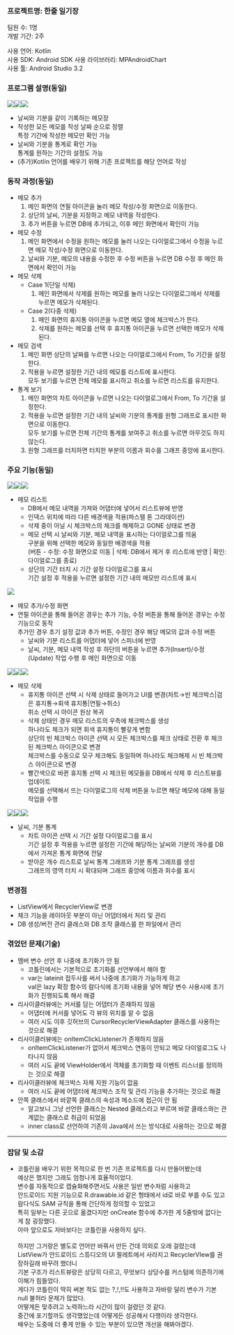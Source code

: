### 프로젝트명: 한줄 일기장

팀원 수: 1명<br>
개발 기간: 2주<br>

사용 언어: Kotlin<br>
사용 SDK: Android SDK
사용 라이브러리: MPAndroidChart<br>
사용 툴: Android Studio 3.2<br>

### 프로그램 설명(동일)
<img src="https://github.com/zxc3824/17.2.2-DM/blob/master/etc/DM3.png"><img src="https://github.com/zxc3824/17.2.2-DM/blob/master/etc/DM6.png"><img src="https://github.com/zxc3824/17.2.2-DM/blob/master/etc/DM9.png">
- 날씨와 기분을 같이 기록하는 메모장
- 작성한 모든 메모를 작성 날짜 순으로 정렬<br>
특정 기간에 작성한 메모만 확인 가능
- 날씨와 기분을 통계로 확인 가능<br>
통계를 원하는 기간의 설정도 가능
- (추가)Kotlin 언어를 배우기 위해 기존 프로젝트를 해당 언어로 작성
	
### 동작 과정(동일)
- 메모 추가
  1. 메인 화면의 연필 아이콘을 눌러 메모 작성/수정 화면으로 이동한다.
  2. 상단의 날씨, 기분을 지정하고 메모 내역을 작성한다.
  3. 추가 버튼을 누르면 DB에 추가되고, 이후 메인 화면에서 확인이 가능
- 메모 수정
  1. 메인 화면에서 수정을 원하는 메모를 눌러 나오는 다이얼로그에서 수정을 누르면 메모 작성/수정 화면으로 이동한다.
  2. 날씨와 기분, 메모의 내용을 수정한 후 수정 버튼을 누르면 DB 수정 후 메인 화면에서 확인이 가능
- 메모 삭제
  - Case 1(단일 삭제)
    1. 메인 화면에서 삭제를 원하는 메모를 눌러 나오는 다이얼로그에서 삭제를 누르면 메모가 삭제된다.
  - Case 2(다중 삭제)
    1. 메인 화면의 휴지통 아이콘을 누르면 메모 옆에 체크박스가 뜬다.
    2. 삭제를 원하는 메모를 선택 후 휴지통 아이콘을 누르면 선택한 메모가 삭제된다.
- 메모 검색
  1. 메인 화면 상단의 날짜를 누르면 나오는 다이얼로그에서 From, To 기간을 설정한다.
  2. 적용을 누르면 설정한 기간 내의 메모를 리스트에 표시한다.<br>
  모두 보기를 누르면 전체 메모를 표시하고 취소를 누르면 리스트를 유지한다.
- 통계 보기
  1. 메인 화면의 차트 아이콘을 누르면 나오는 다이얼로그에서 From, To 기간을 설정한다.
  2. 적용을 누르면 설정한 기간 내의 날씨와 기분의 통계를 원형 그래프로 표시한 화면으로 이동한다.<br>
  모두 보기를 누르면 전체 기간의 통계를 보여주고 취소를 누르면 아무것도 하지 않는다.
  3. 원형 그래프를 터치하면 터치한 부분의 이름과 회수를 그래프 중앙에 표시한다.

### 주요 기능(동일)
<img src="https://github.com/zxc3824/17.2.2-DM/blob/master/etc/DM0.png"><img src="https://github.com/zxc3824/17.2.2-DM/blob/master/etc/DM5.png"><img src="https://github.com/zxc3824/17.2.2-DM/blob/master/etc/DM6.png">

- 메모 리스트
  - DB에서 메모 내역을 가져와 어댑터에 넣어서 리스트뷰에 반영
  - 인덱스 위치에 따라 다른 배경색을 적용(파스텔 톤 그라데이션)
  - 삭제 중이 아닐 시 체크박스의 체크를 해제하고 GONE 상태로 변경
  - 메모 선택 시 날씨와 기분, 메모 내역을 표시하는 다이얼로그를 띄움<br>
  구분을 위해 선택한 메모와 동일한 배경색을 적용<br>
  (버튼 - 수정: 수정 화면으로 이동 | 삭제: DB에서 제거 후 리스트에 반영 | 확인: 다이얼로그를 종료)
  - 상단의 기간 터치 시 기간 설정 다이얼로그를 표시<br>
  기간 설정 후 적용을 누르면 설정한 기간 내의 메모만 리스트에 표시
  
<img src="https://github.com/zxc3824/17.2.2-DM/blob/master/etc/DM7.png">

- 메모 추가/수정 화면
- 연필 아이콘을 통해 들어온 경우는 추가 기능, 수정 버튼을 통해 들어온 경우는 수정 기능으로 동작<br>
  추가인 경우 초기 설정 값과 추가 버튼, 수정인 경우 해당 메모의 값과 수정 버튼
  - 날씨와 기분 리스트를 어댑터에 넣어 스피너에 반영
  - 날씨, 기분, 메모 내역 작성 후 하단의 버튼을 누르면 추가(Insert)/수정(Update) 작업 수행 후 메인 화면으로 이동

<img src="https://github.com/zxc3824/17.2.2-DM/blob/master/etc/DM1.png"><img src="https://github.com/zxc3824/17.2.2-DM/blob/master/etc/DM2.png"><img src="https://github.com/zxc3824/17.2.2-DM/blob/master/etc/DM3.png">

- 메모 삭제
  - 휴지통 아이콘 선택 시 삭제 상태로 들어가고 UI를 변경(차트→빈 체크박스|검은 휴지통→회색 휴지통|연필→취소)
  <br>취소 선택 시 아이콘 원상 복귀
  - 삭제 상태인 경우 메모 리스트의 우측에 체크박스를 생성<br>
  하나라도 체크가 되면 회색 휴지통이 빨갛게 변함<br>
  상단의 빈 체크박스 아이콘 선택 시 모든 체크박스를 체크 상태로 전환 후 체크된 체크박스 아이콘으로 변경<br>
  체크박스를 수동으로 모구 체크해도 동일하며 하나라도 체크해제 시 빈 체크박스 아이콘으로 변경
  - 빨간색으로 바뀐 휴지통 선택 시 체크된 메모들을 DB에서 삭제 후 리스트뷰를 업데이트<br>
  메모를 선택해서 뜨는 다이얼로그의 삭제 버튼을 누르면 해당 메모에 대해 동일 작업을 수행
  
<img src="https://github.com/zxc3824/17.2.2-DM/blob/master/etc/DM4.png"><img src="https://github.com/zxc3824/17.2.2-DM/blob/master/etc/DM8.png"><img src="https://github.com/zxc3824/17.2.2-DM/blob/master/etc/DM9.png">

- 날씨, 기분 통계
  - 차트 아이콘 선택 시 기간 설정 다이얼로그를 표시<br>
  기간 설정 후 적용을 누르면 설정한 기간에 해당하는 날씨와 기분의 개수를 DB에서 가져온 통계 화면에 전달
  - 받아온 개수 리스트로 날씨 통계 그래프와 기분 통계 그래프를 생성<br>
  그래프의 영역 터치 시 확대되며 그래프 중앙에 이름과 회수를 표시

### 변경점
- ListView에서 RecyclerView로 변경
- 체크 기능을 레이아웃 부분이 아닌 어댑터에서 처리 및 관리
- DB 생성/버전 관리 클래스와 DB 조작 클래스를 한 파일에서 관리

### 겪었던 문제(기술)
- 멤버 변수 선언 후 나중에 초기화가 안 됨
  - 코틀린에서는 기본적으로 초기화를 선언부에서 해야 함
  - var는 lateinit 접두사를 써서 나중에 초기화가 가능하게 하고<br>
  val은 lazy 확장 함수의 람다식에 초기화 내용을 넣어 해당 변수 사용시에 초기화가 진행되도록 해서 해결
- 리사이클러뷰에는 커서를 담는 어댑터가 존재하지 않음
  - 어댑터에 커서를 넣어도 각 뷰의 위치를 알 수 없음
  - 여러 시도 이후 깃허브의 CursorRecyclerViewAdapter 클래스를 사용하는 것으로 해결
- 리사이클러뷰에는 onItemClickListener가 존재하지 않음
  - onItemClickListener가 없어서 체크박스 연동이 안되고 메모 다이얼로그도 나타나지 않음
  - 여러 시도 끝에 ViewHolder에서 객체를 초기화할 때 이벤트 리스너를 정의하는 것으로 해결
- 리사이클러뷰에 체크박스 자체 지원 기능이 없음
  - 여러 시도 끝에 어댑터에 체크박스 조작 및 관리 기능을 추가하는 것으로 해결
- 안쪽 클래스에서 바깥쪽 클래스의 속성과 메소드에 접근이 안 됨
  - 알고보니 그냥 선언한 클래스는 Nested 클래스라고 부르며 바깥 클래스와는 관계없는 클래스로 취급이 되었음
  - inner class로 선언하여 기존의 Java에서 쓰는 방식대로 사용하는 것으로 해결

---

### 잡담 및 소감
- 코틀린을 배우기 위한 목적으로 한 번 기존 프로젝트를 다시 만들어봤는데<br>
예상은 했지만 그래도 엄청나게 효율적이었다.<br>
변수를 자동적으로 캡슐화해주면서도 사용은 일반 변수처럼 사용하고<br>
안드로이드 지원 기능으로 R.drawable.id 같은 형태에서 id로 바로 부를 수도 있고<br>
람다식도 SAM 규칙을 통해 간단하게 정의할 수 있었고<br>
특히 일부는 다른 곳으로 옮겼다지만 onCreate 함수에 추가한 게 5줄밖에 없다는게 참 굉장했다.<br>
아마 앞으로도 자바보다는 코틀린을 사용하지 싶다.<br><br>
하지만 그거랑은 별도로 언어만 바꿔서 만든 건데 의외로 오래 걸렸는데<br>
ListView가 안드로이드 스튜디오의 UI 팔레트에서 사라지고 RecyclerVIew를 권장하길래 바꾸려 했더니<br>
기본 구조가 리스트뷰랑은 상당히 다르고, 무엇보다 상당수를 커스텀에 의존하기에 이해가 힘들었다.<br>
게다가 코틀린이 딱히 써본 적도 없는 ?,!,!!도 사용하고 자바랑 달리 변수가 기본 null 불허라 문제가 많았다.<br>
어떻게든 맞추려고 노력하느라 시간이 많이 걸렸던 것 같다.<br>
중간에 포기할까도 생각했었는데 어떻게든 성공해서 다행이라 생각한다.<br>
배우는 도중에 더 좋게 만들 수 있는 부분이 있으면 개선을 해봐야겠다.
